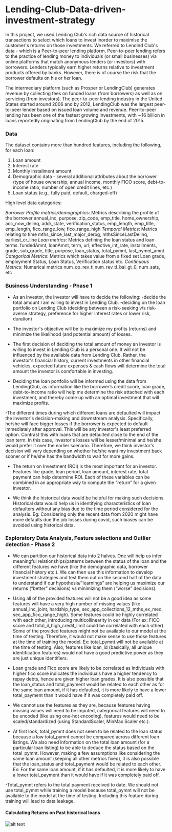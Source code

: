 # Lending-Club-Data-driven-investment-strategy


In this project, we used Lending Club's rich data source of historical transactions to select which loans to invest inorder to maximise the customer's returns on those investments. 
We referred to Lendind Club's data - which is a Peer-to-peer lending platform. Peer-to-peer lending refers to the practice of lending money to individuals (or small businesses) via online platforms that match anonymous lenders (or investors) with borrowers. Lenders typically earn higher returns relative to investment products offered by banks. However, there is of course the risk that the borrower defaults on his or her loan.

The intermediary platform (such as Prosper or LendingClub) generates revenue by collecting fees on funded loans (from borrowers) as well as on servicing (from investors). The peer-to-peer lending industry in the United States started around 2006 and by 2012, LendingClub was the largest peer-to-peer lender based on issued loan volume and revenue. Peer-to-peer lending has been one of the fastest growing investments, with ∼16 billion in
loans reportedly originating from LendingClub by the end of 2015.

### Data
The dataset contains more than hundred features, including the following, for each loan:
1. Loan amount
2. Interest rate
3. Monthly installment amount
4. Demographic data - several additional attributes about the borrower (type of house ownership, annual
income, monthly FICO score, debt-to-income ratio, number of open credit lines, etc.)
5. Loan status (e.g., fully paid, default, charged-off)

High level data categories:

*Borrower Profile metrics/demographics*: Metrics describing the profile of the borrower
annual_inc, purpose, zip_code, emp_title, home_ownership, acc_now_delinq, addr_state, verification_status, emp_length, emp_title, emp_length, fico_range_low, fico_range_high 
*Temporal Metrics*: Metrics relating to time
mths_since_last_major_derog, mthsSinceLastDelinq, earliest_cr_line 
*Loan metrics*: Metrics defining the loan status and loan terms. 
fundedAmnt, loanAmnt, term, url, effective_int_rate, installments, grade, sub_grade, title, purpose, loan_status, total_pymnt, last_pymnt_amnt 
*Categorical Metrics*: Metrics which takes value from a fixed set 
Loan grade, employment Status, Loan Status, Verification status etc. 
*Continuous Metrics*: Numerical metrics 
num_op_rev_tl,num_rev_tl_bal_gt_0, num_sats, etc


### Business Understanding - Phase 1

- As an investor, the investor will have to decide the following:
    -decide the total amount I am willing to invest in Lending Club. 
    -deciding on the loan portfolio on Lending Club (deciding between a risk-seeking v/s risk-averse strategy, preference for higher interest rates or lower risk,    
     duration) 
 - The investor's objective will be to maximize my profits (returns) and minimize the likelihood (and potential amount) of losses. 
     
 - The first decision of deciding the total amount of money an investor is willing to invest in Lending Club is a personal one. It will not be influenced by the available data from Lending Club. Rather, the investor's financial history, current investments in other financial vehicles, expected future expenses & cash flows will determine the total amount the investor is comfortable in investing. 
 
- Deciding the loan portfolio will be informed using the data from LendingClub, as information like the borrower’s credit score, loan grade, debt-to-income ratio will help me determine the risk attached with each investment, and thereby come up with an optimal investment that will maximize profits. 

-The different times during which different loans are defaulted will impact the investor's decision-making and downstream analysis. Specifically, he/she will face bigger losses if the borrower is expected to default immediately after approval. This will be any investor's least preferred option. Contrast this with loans that are defaulted close to the end of the loan term. In this case, investor's losses will be lesser/minimal and he/she would prefer it over the earlier scenario. Therefore, we think investor's decision will vary depending on whether he/she want my investment back sooner or if he/she has the bandwidth to wait for more gains. 

- The return on Investment (ROI) is the most important for an investor. Features like grade, loan period, loan amount, interest rate, total payment can help determine ROI. Each of these variables can be combined in an appropriate way to compute the “return” for a given investor. 

- We think the historical data would be helpful for making such decisions. Historical data would help us in identifying characteristics of loan defaulters without any bias due to the time period considered for the analysis. Eg: Considering only the recent data from 2020 might have more defaults due the job losses during covid, such biases can be avoided using historical data. 


### Exploratory Data Analysis, Feature selections and Outlier detection - Phase 2

- We can partition our historical data into 2 halves. One will help us infer meaningful relationships/patterns between the status of the loan and the different features we have (like the demographic data, borrower financial history etc.). We can then use this information to develop investment strategies and test them out on the second half of the data to understand if our hypothesis/“learnings” are helping us maximize our returns (“better” decisions) vs minimizing them (“worse” decisions).
 
- Using all of the provided features will not be a good idea as some features will have a very high number of missing values (like annual_inc_joint, hardship_type, sec_app_collections_12_mths_ex_med, sec_app_fico_range_high). Some features could be highly correlated with each other, introducing multicollinearity in our data (For ex: FICO score and total_il_high_credit_limit could be correlated with each other). Some of the provided features might not be available to our model at the time of testing. Therefore, it would not make sense to use those features at the time of training the model. Ex: total_pymnt will not be available at the time of testing. Also, features like loan_id (basically, all unique identification features) would not have a good predictive power as they are just unique identifiers. 

- Loan grade and Fico score are likely to be correlated as individuals with higher fico score indicates the individuals have a higher tendency to repay debts, hence are given higher loan grades. It is also possible that the loan_status and total_payment would be related to each other as for the same loan amount, if it has defaulted, it is more likely to have a lower total_payment than it would have if it was completely paid off. 

- We cannot use the features as they are, because features having missing values will need to be imputed, categorical features will need to be encoded (like using one-hot encoding), features would need to be scaled/standardized (using StandardScaler, MinMax Scaler etc.). 

- At first look, total_pymnt does not seem to be related to the loan status because a low total_pymnt cannot be compared across different loan listings. We also need information on the total loan amount (for a particular loan listing) to be able to deduce the status based on the total_pymnt. 
However, making a few assumptions like considering the same loan amount (keeping all other metrics fixed), it is also possible that the loan_status and total_payment would be related to each other. Ex: For the same loan amount, if it has defaulted, it is more likely to have a lower total_payment than it would have if it was completely paid off. 

-Total_pymnt refers to the total payment received to date. We should not use total_pymnt while training a model because total_pymnt will not be available to the model at the time of testing. Including this feature during training will lead to data leakage. 

#### Calculating Returns on Past historical loans 

![alt text](https://github.com/[username]/[reponame]/blob/[branch]/image.jpg?raw=true)


 





